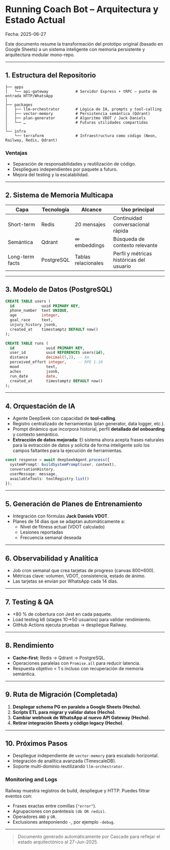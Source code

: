 # Running Coach Bot – Arquitectura y Estado Actual

Fecha: 2025-06-27

Este documento resume la transformación del prototipo original (basado en Google Sheets) a un sistema inteligente con memoria persistente y arquitectura modular mono-repo.

---

## 1. Estructura del Repositorio

```
├── apps
│   └── api-gateway            # Servidor Express + tRPC – punto de entrada HTTP/WhatsApp
│
├── packages
│   ├── llm-orchestrator       # Lógica de IA, prompts y tool-calling
│   ├── vector-memory          # Persistencia semántica (Qdrant)
│   ├── plan-generator         # Algoritmo VDOT / Jack Daniels
│   └── …                      # Futuras utilidades compartidas
│
└── infra
    └── terraform              # Infraestructura como código (Neon, Railway, Redis, Qdrant)
```

### Ventajas
* Separación de responsabilidades y reutilización de código.
* Despliegues independientes por paquete a futuro.
* Mejora del testing y la escalabilidad.

---

## 2. Sistema de Memoria Multicapa

| Capa            | Tecnología | Alcance          | Uso principal                                  |
|-----------------|------------|------------------|------------------------------------------------|
| Short-term      | Redis      | 20 mensajes      | Continuidad conversacional rápida              |
| Semántica       | Qdrant     | ∞ embeddings     | Búsqueda de contexto relevante                 |
| Long-term facts | PostgreSQL | Tablas relacionales | Perfil y métricas históricas del usuario |

---

## 3. Modelo de Datos (PostgreSQL)

```sql
CREATE TABLE users (
  id            uuid PRIMARY KEY,
  phone_number  text UNIQUE,
  age           integer,
  goal_race     text,
  injury_history jsonb,
  created_at    timestamptz DEFAULT now()
);

CREATE TABLE runs (
  id              uuid PRIMARY KEY,
  user_id         uuid REFERENCES users(id),
  distance        decimal(5,2), -- km
  perceived_effort integer,     -- RPE 1-10
  mood            text,
  aches           jsonb,
  run_date        date,
  created_at      timestamptz DEFAULT now()
);
```

---

## 4. Orquestación de IA

* Agente DeepSeek con capacidad de **tool-calling**.
* Registro centralizado de herramientas (plan generator, data logger, etc.).
* Prompt dinámico que incorpora historial, perfil **detallado del onboarding** y contexto semántico.
* **Extracción de datos mejorada**: El sistema ahora acepta frases naturales para la extracción de datos y solicita de forma inteligente solo los campos faltantes para la ejecución de herramientas.

```ts
const response = await deepSeekAgent.process({
  systemPrompt: buildSystemPrompt(user, context),
  conversationHistory,
  userMessage: message,
  availableTools: toolRegistry.list()
});
```

---

## 5. Generación de Planes de Entrenamiento

* Integración con fórmulas **Jack Daniels VDOT**.
* Planes de 14 días que se adaptan automáticamente a:
  * Nivel de fitness actual (VDOT calculado)
  * Lesiones reportadas
  * Frecuencia semanal deseada

---

## 6. Observabilidad y Analítica

* Job cron semanal que crea tarjetas de progreso (canvas 800×600).
* Métricas clave: volumen, VDOT, consistencia, estado de ánimo.
* Las tarjetas se envían por WhatsApp cada 14 días.

---

## 7. Testing & QA

* +80 % de cobertura con Jest en cada paquete.
* Load testing k6 (stages 10→50 usuarios) para validar rendimiento.
* GitHub Actions ejecuta pruebas → despliegue Railway.

---

## 8. Rendimiento

* **Cache-first**: Redis → Qdrant → PostgreSQL.
* Operaciones paralelas con `Promise.all` para reducir latencia.
* Respuesta objetivo < 1 s incluso con recuperación de memoria semántica.

---

## 9. Ruta de Migración (Completada)

1. **Desplegar schema PG en paralelo a Google Sheets (Hecho)**.
2. **Scripts ETL para migrar y validar datos (Hecho)**.
3. **Cambiar webhook de WhatsApp al nuevo API Gateway (Hecho)**.
4. **Retirar integración Sheets y código legacy (Hecho)**.

---

## 10. Próximos Pasos

* Despliegue independiente de `vector-memory` para escalado horizontal.
* Integración de analítica avanzada (TimescaleDB). 
* Soporte multi-dominio reutilizando `llm-orchestrator`.

### Monitoring and Logs
Railway muestra registros de build, despliegue y HTTP. Puedes filtrar eventos con:
- Frases exactas entre comillas (`"error"`).
- Agrupaciones con paréntesis `(db OR redis)`.
- Operadores `AND` y `OR`.
- Exclusiones anteponiendo `-`, por ejemplo `-debug`.

---

> Documento generado automáticamente por Cascade para reflejar el estado arquitectónico al 27-Jun-2025.
